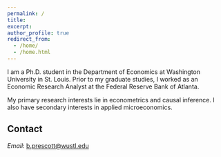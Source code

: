 ```yaml
---
permalink: /
title: 
excerpt:
author_profile: true
redirect_from: 
  - /home/
  - /home.html
---
```

I am a Ph.D. student in the Department of Economics at Washington University in St. Louis. Prior to my graduate studies, I worked as an Economic Research Analyst at the Federal Reserve Bank of Atlanta.

My primary research interests lie in econometrics and causal inference. I also have secondary interests in applied microeconomics.

## Contact
*Email*: [b.prescott@wustl.edu](mailto::b.prescott@wustl.edu)